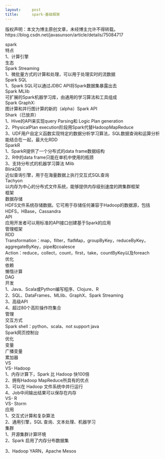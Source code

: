 ```yaml
---
layout:     post
title:      spark-基础框架
---
```

<div id="article_content" class="article_content clearfix csdn-tracking-statistics" data-pid="blog" data-mod="popu_307" data-dsm="post">
								<div class="article-copyright">
					版权声明：本文为博主原创文章，未经博主允许不得转载。					https://blog.csdn.net/javasunson/article/details/75084717				</div>
								            <link rel="stylesheet" href="https://csdnimg.cn/release/phoenix/template/css/ck_htmledit_views-f76675cdea.css">
						<div class="htmledit_views" id="content_views">
                
spark<br><span></span>特点<br><span></span><span></span>1、计算引擎<br><span></span>生态<br><span></span><span></span>Spark Streaming<br><span></span><span></span>1、微批量方式的计算和处理，可以用于处理实时的流数据<br><span></span><span></span>Spark SQL<br><span></span><span></span>1、Spark SQL可以通过JDBC API将Spark数据集暴露出去<br><span></span><span></span>Spark MLlib<br><span></span><span></span>可扩展的Spark机器学习库，由通用的学习算法和工具组成<br><span></span><span></span>Spark GraphX:<br><span></span><span></span>图计算和并行图计算的新的（alpha）Spark API<br><span></span><span></span>Shark（已放弃）<br><span></span><span></span>1、Hive的API来实现query Parsing和 Logic Plan generation<br><span></span><span></span>2、PhysicalPlan execution阶段用Spark代替HadoopMapReduce<br><span></span><span></span>3、UDF用户自定义函数实现特定的数据分析学习算法，SQL数据查询和运算分析能结合在一起，最大化RDD<br><span></span><span></span>SparkR<br><span></span><span></span>1、SparkR提供了一个分布式的data frame数据结构<br><span></span><span></span>2、R中的data frame只能在单机中使用的瓶颈<br><span></span><span></span>3、支持分布式的机器学习算法 Mlib<br><span></span><span></span>BlinkDB<br><span></span><span></span>近似查询引擎，用于在海量数据上执行交互式SQL查询<br><span></span><span></span>Tachyon<br><span></span><span></span>以内存为中心的分布式文件系统，能够提供内存级别速度的跨集群框架<br><span></span>框架<br><span></span><span></span>数据存储<br><span></span><span></span>HDFS文件系统存储数据。它可用于存储任何兼容于Hadoop的数据源，包括HDFS，HBase，Cassandra<br><span></span><span></span>API<br><span></span><span></span>应用开发者可以用标准的API接口创建基于Spark的应用<br><span></span><span></span>管理框架<br><span></span><span></span>RDD<br><span></span><span></span>Transformation：map，filter，flatMap，groupByKey，reduceByKey，aggregateByKey，pipe和coalesce<br><span></span><span></span>Action：reduce，collect，count，first，take，countByKey以及foreach<br><span></span><span></span>优化<br><span></span><span></span>依赖<br><span></span><span></span>懒惰计算<br><span></span><span></span>DAG<br><span></span>开发<br><span></span><span></span>1、Java、Scala或Python编写程序、Clojure、R<br><span></span><span></span>2、SQL、DataFrames、MLlib、GraphX、Spark Streaming<br><span></span><span></span>3、高级API<br><span></span><span></span>4、超过80个高阶操作符集合<br><span></span>管理<br><span></span><span></span>交互方式<br><span></span><span></span>Spark shell：python、scala、not support java<br><span></span><span></span>Spark网页控制台<br><span></span>优化<br><span></span><span></span>变量<br><span></span><span></span>广播变量<br><span></span><span></span>累加器<br><span></span>VS<br><span></span><span></span>VS- Hadoop<br><span></span><span></span>1、内存计算下，Spark 比 Hadoop 快100倍<br><span></span><span></span>2、拥有Hadoop MapReduce所具有的优点<br><span></span><span></span>3、可以在 Hadoop 文件系统中并行运行<br><span></span><span></span>4、Job中间输出结果可以保存在内存<br><span></span><span></span>VS- R<br><span></span><span></span>VS- Storm<br><span></span>应用<br><span></span><span></span>1、交互式计算和复杂算法<br><span></span><span></span>2、通用引擎，SQL 查询、文本处理、机器学习<br><span></span>集群<br><span></span><span></span>1、开源集群计算环境<br><span></span><span></span>2、Spark 启用了内存分布数据集<br><p><span></span><span></span>3、Hadoop YARN，Apache Mesos</p>
<p><img src="https://img-blog.csdn.net/20170713170338200?watermark/2/text/aHR0cDovL2Jsb2cuY3Nkbi5uZXQvamF2YXN1bnNvbg==/font/5a6L5L2T/fontsize/400/fill/I0JBQkFCMA==/dissolve/70/gravity/Center" alt=""><br></p>
<p><br></p>
            </div>
                </div>